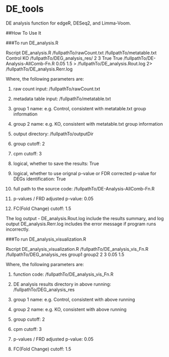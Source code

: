 # DE_tools
DE analysis function for edgeR, DESeq2, and Limma-Voom.

##How To Use It

###To run DE_analysis.R

Rscript DE_analysis.R /fullpathTo/rawCount.txt /fullpathTo/metatable.txt Control KO /fullpathTo/DEG_analysis_res/ 2 3 True True /fullpathTo/DE-Analysis-AllComb-Fn.R 0.05 1.5 > /fullpathTo/DE_analysis.Rout.log 2> /fullpathTo/DE_analysis.Rerr.log

Where, the following parameters are:

1. raw count input: /fullpathTo/rawCount.txt

2. metadata table input: /fullpathTo/metatable.txt

3. group 1 name: e.g. Control, consistent with metatable.txt group information

4. group 2 name: e.g. KO, consistent with metatable.txt group information

5. output directory: /fullpathTo/outputDir

6. group cutoff: 2

7. cpm cutoff: 3

8. logical, whether to save the results: True

9. logical, whether to use orignal p-value or FDR corrected p-value for DEGs identification: True

10. full path to the source code: /fullpathTo/DE-Analysis-AllComb-Fn.R

11. p-values / FRD adjusted p-value: 0.05

12. FC(Fold Change) cutoff: 1.5

The log output - DE_analysis.Rout.log include the results summary, and log output DE_analysis.Rerr.log includes the error message if program runs incorrectly.

###To run DE_analysis_visualization.R

Rscript DE_analysis_visualization.R /fullpathTo/DE_analysis_vis_Fn.R /fullpathTo/DEG_analysis_res group1 group2 2 3 0.05 1.5

Where, the following parameters are:

1. function code: /fullpathTo/DE_analysis_vis_Fn.R

2. DE analysis results directory in above running: /fullpathTo/DEG_analysis_res

3. group 1 name: e.g. Control, consistent with above running 

4. group 2 name: e.g. KO, consistent with above running 

5. group cutoff: 2

6. cpm cutoff: 3

7. p-values / FRD adjusted p-value: 0.05

8. FC(Fold Change) cutoff: 1.5





